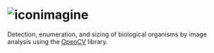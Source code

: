 # ![icon](C:\Users\mauro\Documents\GitHub\imagine\images\icon.png)imagine
Detection, enumeration, and sizing of biological organisms by image analysis using the [OpenCV](https://opencv.org/) library.
